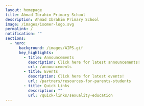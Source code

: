 ```yaml
---
layout: homepage
title: Ahmad Ibrahim Primary School
description: Ahmad Ibrahim Primary School
image: /images/isomer-logo.svg
permalink: /
notification: ""
sections:
  - hero:
      background: /images/AIPS.gif
      key_highlights:
        - title: Announcements
          description: Click here for latest announcements!
          url: /announcements
        - title: Events
          description: Click here for latest events!
          url: /partners/resources-for-parents-students
        - title: Quick Links
          description: ""
          url: /quick-links/sexuality-education
---
```

